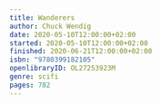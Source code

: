 ```yaml
---
title: Wanderers
author: Chuck Wendig
date: 2020-05-10T12:00:00+02:00
started: 2020-05-10T12:00:00+02:00
finished: 2020-06-21T12:00:00+02:00
isbn: "9780399182105"
openlibraryID: OL27253923M
genre: scifi
pages: 782
---
```

